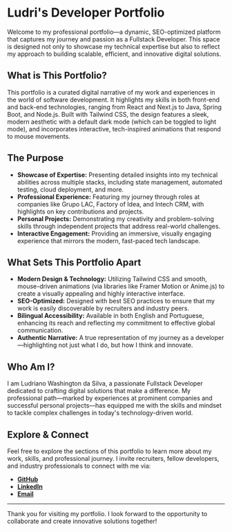 # Ludri's Developer Portfolio

Welcome to my professional portfolio—a dynamic, SEO-optimized platform that captures my journey and passion as a Fullstack Developer. This space is designed not only to showcase my technical expertise but also to reflect my approach to building scalable, efficient, and innovative digital solutions.

## What is This Portfolio?

This portfolio is a curated digital narrative of my work and experiences in the world of software development. It highlights my skills in both front-end and back-end technologies, ranging from React and Next.js to Java, Spring Boot, and Node.js. Built with Tailwind CSS, the design features a sleek, modern aesthetic with a default dark mode (which can be toggled to light mode), and incorporates interactive, tech-inspired animations that respond to mouse movements.

## The Purpose

- **Showcase of Expertise:** Presenting detailed insights into my technical abilities across multiple stacks, including state management, automated testing, cloud deployment, and more.
- **Professional Experience:** Featuring my journey through roles at companies like Grupo LAC, Factory of Idea, and Intech CRM, with highlights on key contributions and projects.
- **Personal Projects:** Demonstrating my creativity and problem-solving skills through independent projects that address real-world challenges.
- **Interactive Engagement:** Providing an immersive, visually engaging experience that mirrors the modern, fast-paced tech landscape.

## What Sets This Portfolio Apart

- **Modern Design & Technology:** Utilizing Tailwind CSS and smooth, mouse-driven animations (via libraries like Framer Motion or Anime.js) to create a visually appealing and highly interactive interface.
- **SEO-Optimized:** Designed with best SEO practices to ensure that my work is easily discoverable by recruiters and industry peers.
- **Bilingual Accessibility:** Available in both English and Portuguese, enhancing its reach and reflecting my commitment to effective global communication.
- **Authentic Narrative:** A true representation of my journey as a developer—highlighting not just what I do, but how I think and innovate.

## Who Am I?

I am Ludriano Washington da Silva, a passionate Fullstack Developer dedicated to crafting digital solutions that make a difference. My professional path—marked by experiences at prominent companies and successful personal projects—has equipped me with the skills and mindset to tackle complex challenges in today's technology-driven world.

## Explore & Connect

Feel free to explore the sections of this portfolio to learn more about my work, skills, and professional journey. I invite recruiters, fellow developers, and industry professionals to connect with me via:
- **[GitHub](https://github.com/ludrianowashington)**
- **[LinkedIn](https://linkedin.com/in/ludrianowashington)**
- **[Email](mailto:ludinho.washi@gmail.com)**

---

Thank you for visiting my portfolio. I look forward to the opportunity to collaborate and create innovative solutions together!
